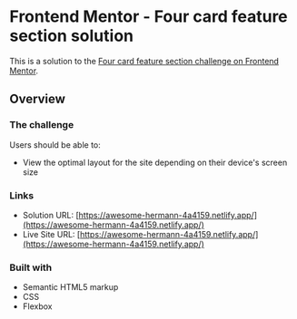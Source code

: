 # Frontend Mentor - Four card feature section solution

This is a solution to the [Four card feature section challenge on Frontend Mentor](https://www.frontendmentor.io/challenges/four-card-feature-section-weK1eFYK). 


## Overview

### The challenge

Users should be able to:

- View the optimal layout for the site depending on their device's screen size



### Links

- Solution URL: [https://awesome-hermann-4a4159.netlify.app/](https://awesome-hermann-4a4159.netlify.app/)
- Live Site URL: [https://awesome-hermann-4a4159.netlify.app/](https://awesome-hermann-4a4159.netlify.app/)


### Built with

- Semantic HTML5 markup
- CSS 
- Flexbox





